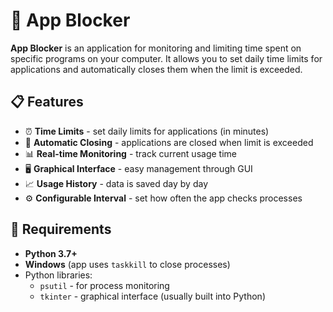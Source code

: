 # 🚫 App Blocker

**App Blocker** is an application for monitoring and limiting time spent on specific programs on your computer. It allows you to set daily time limits for applications and automatically closes them when the limit is exceeded.

## 📋 Features

- ⏰ **Time Limits** - set daily limits for applications (in minutes)
- 🎯 **Automatic Closing** - applications are closed when limit is exceeded
- 📊 **Real-time Monitoring** - track current usage time
- 🖥️ **Graphical Interface** - easy management through GUI
- 📈 **Usage History** - data is saved day by day
- ⚙️ **Configurable Interval** - set how often the app checks processes

## 🚀 Requirements

- **Python 3.7+**
- **Windows** (app uses `taskkill` to close processes)
- Python libraries:
  - `psutil` - for process monitoring
  - `tkinter` - graphical interface (usually built into Python)
